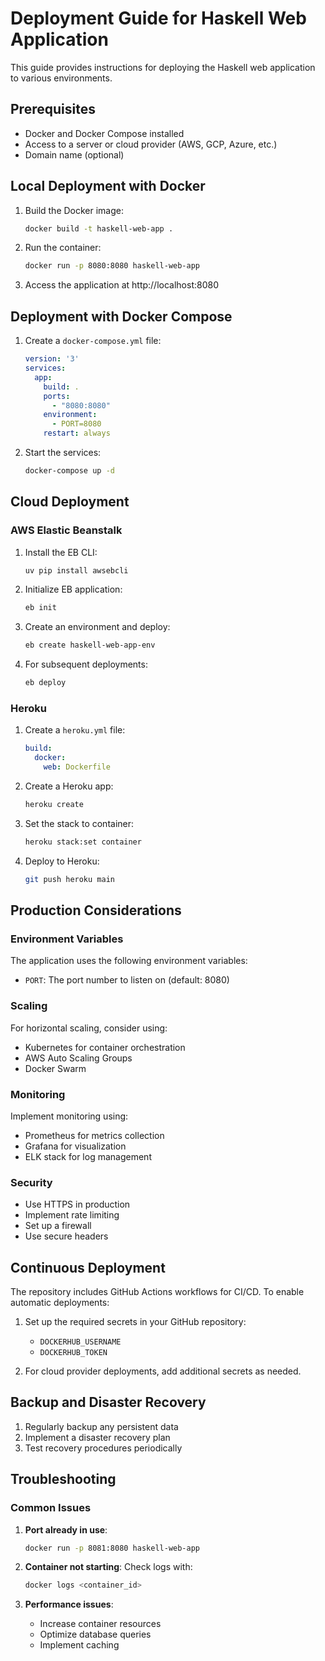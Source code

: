 # Deployment Guide for Haskell Web Application

This guide provides instructions for deploying the Haskell web application to various environments.

## Prerequisites

- Docker and Docker Compose installed
- Access to a server or cloud provider (AWS, GCP, Azure, etc.)
- Domain name (optional)

## Local Deployment with Docker

1. Build the Docker image:
   ```bash
   docker build -t haskell-web-app .
   ```

2. Run the container:
   ```bash
   docker run -p 8080:8080 haskell-web-app
   ```

3. Access the application at http://localhost:8080

## Deployment with Docker Compose

1. Create a `docker-compose.yml` file:
   ```yaml
   version: '3'
   services:
     app:
       build: .
       ports:
         - "8080:8080"
       environment:
         - PORT=8080
       restart: always
   ```

2. Start the services:
   ```bash
   docker-compose up -d
   ```

## Cloud Deployment

### AWS Elastic Beanstalk

1. Install the EB CLI:
   ```bash
   uv pip install awsebcli
   ```

2. Initialize EB application:
   ```bash
   eb init
   ```

3. Create an environment and deploy:
   ```bash
   eb create haskell-web-app-env
   ```

4. For subsequent deployments:
   ```bash
   eb deploy
   ```

### Heroku

1. Create a `heroku.yml` file:
   ```yaml
   build:
     docker:
       web: Dockerfile
   ```

2. Create a Heroku app:
   ```bash
   heroku create
   ```

3. Set the stack to container:
   ```bash
   heroku stack:set container
   ```

4. Deploy to Heroku:
   ```bash
   git push heroku main
   ```

## Production Considerations

### Environment Variables

The application uses the following environment variables:

- `PORT`: The port number to listen on (default: 8080)

### Scaling

For horizontal scaling, consider using:

- Kubernetes for container orchestration
- AWS Auto Scaling Groups
- Docker Swarm

### Monitoring

Implement monitoring using:

- Prometheus for metrics collection
- Grafana for visualization
- ELK stack for log management

### Security

- Use HTTPS in production
- Implement rate limiting
- Set up a firewall
- Use secure headers

## Continuous Deployment

The repository includes GitHub Actions workflows for CI/CD. To enable automatic deployments:

1. Set up the required secrets in your GitHub repository:
   - `DOCKERHUB_USERNAME`
   - `DOCKERHUB_TOKEN`

2. For cloud provider deployments, add additional secrets as needed.

## Backup and Disaster Recovery

1. Regularly backup any persistent data
2. Implement a disaster recovery plan
3. Test recovery procedures periodically

## Troubleshooting

### Common Issues

1. **Port already in use**:
   ```bash
   docker run -p 8081:8080 haskell-web-app
   ```

2. **Container not starting**:
   Check logs with:
   ```bash
   docker logs <container_id>
   ```

3. **Performance issues**:
   - Increase container resources
   - Optimize database queries
   - Implement caching
